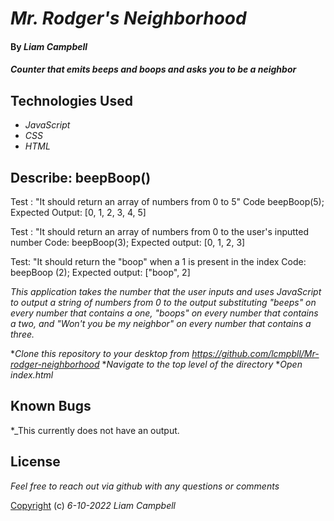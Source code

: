  # _Mr. Rodger's Neighborhood_

#### By _**Liam Campbell**_

#### _Counter that emits beeps and boops and asks you to be a neighbor_

## Technologies Used

* _JavaScript_
* _CSS_
* _HTML_

## Describe: beepBoop() 

 Test : "It should return an array of numbers from 0 to 5"
 Code beepBoop(5);
 Expected Output: [0, 1, 2, 3, 4, 5]

 Test : "It should return an array of numbers from 0 to the user's inputted number
Code: beepBoop(3);
Expected output: [0, 1, 2, 3]

Test: "It should return the "boop" when a 1 is present in the index
Code: beepBoop (2);
Expected output: ["boop", 2]

_This application takes the number that the user inputs and uses JavaScript to output a string of numbers from 0 to the output substituting "beeps" on every number that contains a one, "boops" on every number that contains a two, and "Won't you be my neighbor" on every number that contains a three._

*_Clone this repository to your desktop from https://github.com/lcmpbll/Mr-rodger-neighborhood_
*_Navigate to the top level of the directory_
*_Open index.html_

## Known Bugs

*_This currently does not have an output.

## License 

_Feel free to reach out via github with any questions or comments_

[Copyright](LICENSE) (c) _6-10-2022_ _Liam Campbell_